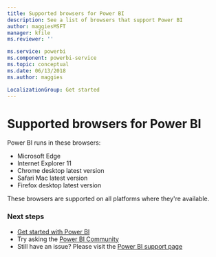 ```yaml
---
title: Supported browsers for Power BI
description: See a list of browsers that support Power BI
author: maggiesMSFT
manager: kfile
ms.reviewer: ''

ms.service: powerbi
ms.component: powerbi-service
ms.topic: conceptual
ms.date: 06/13/2018
ms.author: maggies

LocalizationGroup: Get started
---
```

# Supported browsers for Power BI
Power BI runs in these browsers:

* Microsoft Edge
* Internet Explorer 11
* Chrome desktop latest version
* Safari Mac latest version
* Firefox desktop latest version

These browsers are supported on all platforms where they're available.

### Next steps
* [Get started with Power BI](service-get-started.md)
* Try asking the [Power BI Community](http://community.powerbi.com/)
* Still have an issue? Please visit the [Power BI support page](https://powerbi.microsoft.com/support/)

